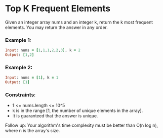 # Top K Frequent Elements

Given an integer array nums and an integer k, return the k most frequent elements. You may return the answer in any order.

### Example 1:
```ruby
Input: nums = [1,1,1,2,2,3], k = 2
Output: [1,2]
```
### Example 2:
```ruby
Input: nums = [1], k = 1
Output: [1]
```
### Constraints:

- 1 <= nums.length <= 10^5
- k is in the range [1, the number of unique elements in the array].
- It is guaranteed that the answer is unique.

Follow up: Your algorithm's time complexity must be better than O(n log n), where n is the array's size.